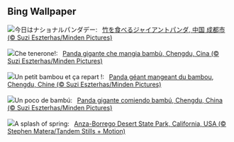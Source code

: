 ## Bing Wallpaper
![](https://www.bing.com/th?id=OHR.BambooPanda_JA-JP4357227516_UHD.jpg&w=1000)今日はナショナルパンダデー:&nbsp;&ensp;[竹を食べるジャイアントパンダ, 中国 成都市 (© Suzi Eszterhas/Minden Pictures)](https://www.bing.com/th?id=OHR.BambooPanda_JA-JP4357227516_UHD.jpg)
<br><br/>
![](https://www.bing.com/th?id=OHR.BambooPanda_IT-IT5188324890_UHD.jpg&w=1000)Che tenerone!:&nbsp;&ensp;[Panda gigante che mangia bambù, Chengdu, Cina (© Suzi Eszterhas/Minden Pictures)](https://www.bing.com/th?id=OHR.BambooPanda_IT-IT5188324890_UHD.jpg)
<br><br/>
![](https://www.bing.com/th?id=OHR.BambooPanda_FR-FR2591411752_UHD.jpg&w=1000)Un petit bambou et ça repart !:&nbsp;&ensp;[Panda géant mangeant du bambou, Chengdu, Chine (© Suzi Eszterhas/Minden Pictures)](https://www.bing.com/th?id=OHR.BambooPanda_FR-FR2591411752_UHD.jpg)
<br><br/>
![](https://www.bing.com/th?id=OHR.BambooPanda_ES-ES8233000547_UHD.jpg&w=1000)Un poco de bambú:&nbsp;&ensp;[Panda gigante comiendo bambú, Chengdu, China (© Suzi Eszterhas/Minden Pictures)](https://www.bing.com/th?id=OHR.BambooPanda_ES-ES8233000547_UHD.jpg)
<br><br/>
![](https://www.bing.com/th?id=OHR.AnzaBorregoBloom_EN-GB6213504183_UHD.jpg&w=1000)A splash of spring:&nbsp;&ensp;[Anza-Borrego Desert State Park, California, USA (© Stephen Matera/Tandem Stills + Motion)](https://www.bing.com/th?id=OHR.AnzaBorregoBloom_EN-GB6213504183_UHD.jpg)
<br><br/>
